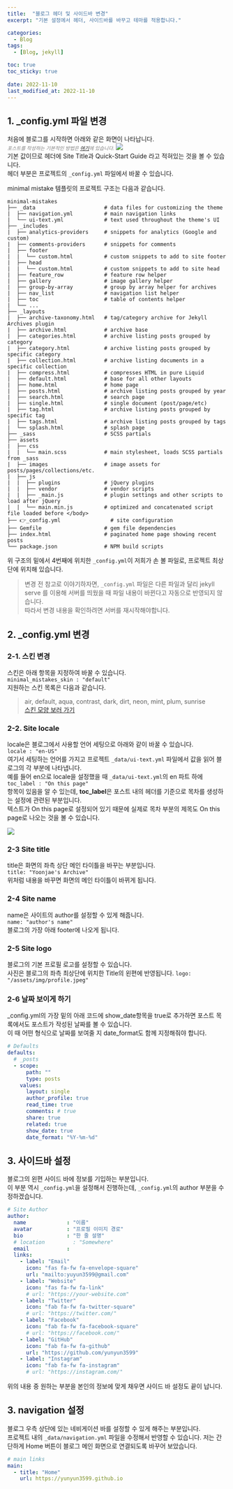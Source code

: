 ```yaml
---
title:  "블로그 헤더 및 사이드바 변경"
excerpt: "기본 설정에서 헤더, 사이드바를 바꾸고 테마를 적용합니다."

categories:
  - Blog
tags:
  - [Blog, jekyll]

toc: true
toc_sticky: true
 
date: 2022-11-10
last_modified_at: 2022-11-10
---
```


## 1. _config.yml 파일 변경
처음에 블로그를 시작하면 아래와 같은 화면이 나타납니다.  
*<span style="color:gray; font-size:0.7rem;">포스트를 작성하는 기본적인 방법은 [여기](https://yunyun3599.github.io/blog/how_to_post/)에 있습니다.</span>*
![](/assets/img/2022-11/2022-11-10-project_setting/2022-11-10-project_setting_1.png)  
기본 값이므로 헤더에 Site Title과 Quick-Start Guide 라고 적혀있는 것을 볼 수 있습니다.  
헤더 부분은 프로젝트의 `_config.yml` 파일에서 바꿀 수 있습니다.  

minimal mistake 템플릿의 프로젝트 구조는 다음과 같습니다.
```
minimal-mistakes
├── _data                      # data files for customizing the theme
|  ├── navigation.yml          # main navigation links
|  └── ui-text.yml             # text used throughout the theme's UI
├── _includes
|  ├── analytics-providers     # snippets for analytics (Google and custom)
|  ├── comments-providers      # snippets for comments
|  ├── footer
|  |  └── custom.html          # custom snippets to add to site footer
|  ├── head
|  |  └── custom.html          # custom snippets to add to site head
|  ├── feature_row             # feature row helper
|  ├── gallery                 # image gallery helper
|  ├── group-by-array          # group by array helper for archives
|  ├── nav_list                # navigation list helper
|  ├── toc                     # table of contents helper
|  └── ...
├── _layouts
|  ├── archive-taxonomy.html   # tag/category archive for Jekyll Archives plugin
|  ├── archive.html            # archive base
|  ├── categories.html         # archive listing posts grouped by category
|  ├── category.html           # archive listing posts grouped by specific category
|  ├── collection.html         # archive listing documents in a specific collection
|  ├── compress.html           # compresses HTML in pure Liquid
|  ├── default.html            # base for all other layouts
|  ├── home.html               # home page
|  ├── posts.html              # archive listing posts grouped by year
|  ├── search.html             # search page
|  ├── single.html             # single document (post/page/etc)
|  ├── tag.html                # archive listing posts grouped by specific tag
|  ├── tags.html               # archive listing posts grouped by tags
|  └── splash.html             # splash page
├── _sass                      # SCSS partials
├── assets
|  ├── css
|  |  └── main.scss            # main stylesheet, loads SCSS partials from _sass
|  ├── images                  # image assets for posts/pages/collections/etc.
|  ├── js
|  |  ├── plugins              # jQuery plugins
|  |  ├── vendor               # vendor scripts
|  |  ├── _main.js             # plugin settings and other scripts to load after jQuery
|  |  └── main.min.js          # optimized and concatenated script file loaded before </body>
├── 👉_config.yml                # site configuration
├── Gemfile                    # gem file dependencies
├── index.html                 # paginated home page showing recent posts
└── package.json               # NPM build scripts
```
위 구조의 밑에서 4번째에 위치한 `_config.yml`이 저희가 손 볼 파일로, 프로젝트 최상단에 위치해 있습니다.

>변경 전 참고로 이야기하자면, `_config.yml` 파일은 다른 파일과 달리 jekyll serve 를 이용해 서버를 띄웠을 때 파일 내용이 바뀐다고 자동으로 반영되지 않습니다.  
따라서 변경 내용을 확인하려면 서버를 재시작해야합니다.



## 2. _config.yml 변경
### 2-1. 스킨 변경
스킨은 아래 항목을 지정하여 바꿀 수 있습니다.  
`minimal_mistakes_skin : "default"`  
지원하는 스킨 목록은 다음과 같습니다.  
> air, default, aqua, contrast, dark, dirt, neon, mint, plum, sunrise  
[스킨 모양 보러 가기](https://mmistakes.github.io/minimal-mistakes/docs/configuration/#site-settings)

### 2-2. Site locale
locale은 블로그에서 사용할 언어 세팅으로 아래와 같이 바꿀 수 있습니다.  
`locale : "en-US"`  
여기서 세팅하는 언어를 가지고 프로젝트 `_data/ui-text.yml` 파일에서 값을 읽어 블로그의 각 부분에 나타냅니다.  
예를 들어 en으로 locale을 설정했을 때 `_data/ui-text.yml`의 en 파트 하에  
`toc_label : "On this page"`  
항목이 있음을 알 수 있는데, **toc_label**은 포스트 내의 헤더를 기준으로 목차를 생성하는 설정에 관련된 부분입니다.  
텍스트가 On this page로 설정되어 있기 때문에 실제로 목차 부분의 제목도 On this page로 나오는 것을 볼 수 있습니다.  

![](/assets/img/2022-11/2022-11-10-project_setting/2022-11-10-project_setting_2.png)

### 2-3 Site title
title은 화면의 좌측 상단 메인 타이틀을 바꾸는 부분입니다.  
`title: "Yoonjae's Archive"`  
위처럼 내용을 바꾸면 화면의 메인 타이틀이 바뀌게 됩니다.

### 2-4 Site name
name은 사이트의 author를 설정할 수 있게 해줍니다.  
`name: "author's name"`  
블로그의 가장 아래 footer에 나오게 됩니다. 

### 2-5 Site logo
블로그의 기본 프로필 로고를 설정할 수 있습니다.   
사진은 블로그의 좌측 최상단에 위치한 Title의 왼편에 반영됩니다.
`logo: "/assets/img/profile.jpeg"`

### 2-6 날짜 보이게 하기
_config.yml의 가장 밑의 아래 코드에 show_date항목을 true로 추가하면 포스트 목록에서도 포스트가 작성된 날짜를 볼 수 있습니다.  
이 때 어떤 형식으로 날짜를 보여줄 지 date_format도 함께 지정해줘야 합니다.
```yaml
# Defaults
defaults:
  # _posts
  - scope:
      path: ""
      type: posts
    values:
      layout: single
      author_profile: true
      read_time: true
      comments: # true
      share: true
      related: true
      show_date: true
      date_format: "%Y-%m-%d"
```

## 3. 사이드바 설정
블로그의 왼편 사이드 바에 정보를 기입하는 부분입니다.  
이 부분 역시 `_config.yml`을 설정해서 진행하는데, `_config.yml`의 author 부분을 수정하겠습니다.
```yml
# Site Author
author:
  name             : "이름"
  avatar           : "프로필 이미지 경로"
  bio              : "한 줄 설명"
  # location         : "Somewhere"
  email            :
  links:
    - label: "Email"
      icon: "fas fa-fw fa-envelope-square"
      url: "mailto:yuyun3599@gmail.com"
    - label: "Website"
      icon: "fas fa-fw fa-link"
      # url: "https://your-website.com"
    - label: "Twitter"
      icon: "fab fa-fw fa-twitter-square"
      # url: "https://twitter.com/"
    - label: "Facebook"
      icon: "fab fa-fw fa-facebook-square"
      # url: "https://facebook.com/"
    - label: "GitHub"
      icon: "fab fa-fw fa-github"
      url: "https://github.com/yunyun3599"
    - label: "Instagram"
      icon: "fab fa-fw fa-instagram"
      # url: "https://instagram.com/"

```
위의 내용 중 원하는 부분을 본인의 정보에 맞게 채우면 사이드 바 설정도 끝이 납니다.


## 3. navigation 설정
블로그 우측 상단에 있는 네비게이션 바를 설정할 수 있게 해주는 부분입니다.  
프로젝트 내의 `_data/navigation.yml` 파일을 수정해서 반영할 수 있습니다. 
저는 간단하게 Home 버튼이 블로그 메인 화면으로 연결되도록 바꾸어 보았습니다.
```yml
# main links
main:
  - title: "Home"
    url: https://yunyun3599.github.io
```